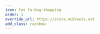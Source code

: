 ```yaml
---
icon: fas fa-bag-shopping
order: 1
override_url: https://store.mcbrawls.net
add_class: rainbow
---
```


